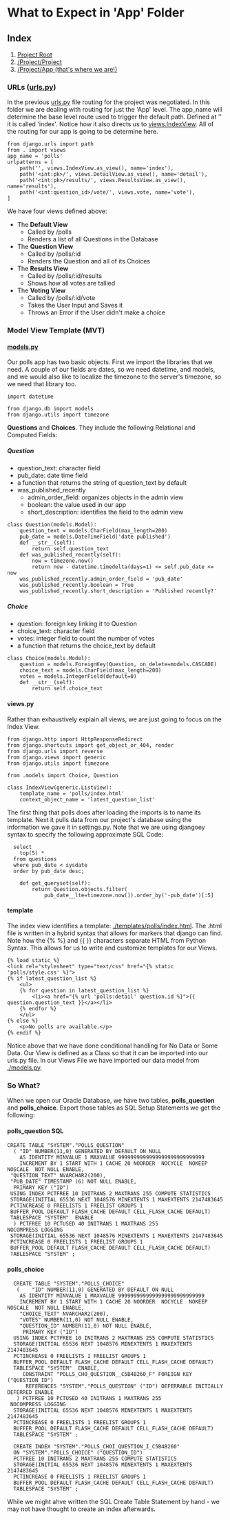 # What to Expect in 'App' Folder

## Index
1. [Project Root](../README.md)
2. [/Project/Project](../mysite/project.md)
3. [/Project/App (that's where we are!)](./app.md)

### URLs ([urls.py](./urls.py))
In the previous [urls.py](../mysite/urls.py) file routing for the project was negotiated.  In this folder we are dealing with routing for just the 'App' level.  The app_name will determine the base level route used to trigger the default path.  Defined at '' it is called 'index'.  Notice how it also directs us to [views.IndexView](./views.py).  All of the routing for our app is going to be determine here.

```
from django.urls import path
from . import views
app_name = 'polls'
urlpatterns = [
    path('', views.IndexView.as_view(), name='index'),
    path('<int:pk>/', views.DetailView.as_view(), name='detail'),
    path('<int:pk>/results/', views.ResultsView.as_view(), name='results'),
    path('<int:question_id>/vote/', views.vote, name='vote'),
]
```

We have four views defined above:
- The **Default View**
  - Called by /polls
  - Renders a list of all Questions in the Database
- The **Question View**
  - Called by /polls/:id
  - Renders the Question and all of its Choices
- The **Results View**
  - Called by /polls/:id/results
  - Shows how all votes are tallied
- The **Voting View**
  - Called by /polls/:id/vote
  - Takes the User Input and Saves it
  - Throws an Error if the User didn't make a choice

### Model View Template (MVT)

#### [models.py](./models.py)

Our polls app has two basic objects.  First we import the libraries that we need.  A couple of our fields are dates, so we need datetime, and models, and we would also like to localize the timezone to the server's timezone, so we need that library too.
```
import datetime

from django.db import models
from django.utils import timezone
```
**Questions** and **Choices**.  They include the following Relational and Computed Fields:

##### Question
- question_text: character field
- pub_date:  date time field
- a function that returns the string of question_text by default
- was_published_recently
  - admin_order_field: organizes objects in the admin view
  - boolean: the value used in our app
  - short_description: identifies the field to the admin view

```
class Question(models.Model):
    question_text = models.CharField(max_length=200)
    pub_date = models.DateTimeField('date published')
    def __str__(self):
        return self.question_text
    def was_published_recently(self):
        now = timezone.now()
        return now - datetime.timedelta(days=1) <= self.pub_date <= now
    was_published_recently.admin_order_field = 'pub_date'
    was_published_recently.boolean = True
    was_published_recently.short_description = 'Published recently?'
```
##### Choice
- question:  foreign key linking it to Question
- choice_text:  character field
- votes:  integer field to count the number of votes
- a function that returns the choice_text by default

```
class Choice(models.Model):
    question = models.ForeignKey(Question, on_delete=models.CASCADE)
    choice_text = models.CharField(max_length=200)
    votes = models.IntegerField(default=0)
    def __str__(self):
        return self.choice_text
```

#### views.py
Rather than exhaustively explain all views, we are just going to focus on the Index View.

```
from django.http import HttpResponseRedirect
from django.shortcuts import get_object_or_404, render
from django.urls import reverse
from django.views import generic
from django.utils import timezone

from .models import Choice, Question
```
```
class IndexView(generic.ListView):
    template_name = 'polls/index.html'
    context_object_name = 'latest_question_list'
```
The first thing that polls does after loading the imports is to name its template.  Next it pulls data from our project's database using the information we gave it in settings.py.  Note that we are using djangoey syntax to specify the following approximate SQL Code:
```
  select
    top(5) *
  from questions
  where pub_date < sysdate
  order by pub_date desc;
```
```
    def get_queryset(self):
        return Question.objects.filter(
            pub_date__lte=timezone.now()).order_by('-pub_date')[:5]
```

#### template
The index view identifies a template:  [./templates/polls/index.html](./templates/polls/index.html).  The .html file is written in a hybrid syntax that allows for markers that django can find.  Note how the {% %} and {{ }} characters separate HTML from Python Syntax.  This allows for us to write and customize templates for our Views.
```
{% load static %}
<link rel="stylesheet" type="text/css" href="{% static 'polls/style.css' %}">
{% if latest_question_list %}
    <ul>
    {% for question in latest_question_list %}
        <li><a href="{% url 'polls:detail' question.id %}">{{ question.question_text }}</a></li>
    {% endfor %}
    </ul>
{% else %}
    <p>No polls are available.</p>
{% endif %}
```
Notice above that we have done conditional handling for No Data or Some Data.  Our View is defined as a Class so that it can be imported into our urls.py file.  In our Views File we have imported our data model from [./models.py](./models.py).

### So What?

When we open our Oracle Database, we have two tables, **polls_question** and **polls_choice**.  Export those tables as SQL Setup Statements we get the following:
#### polls_question SQL
```
CREATE TABLE "SYSTEM"."POLLS_QUESTION"
  (	"ID" NUMBER(11,0) GENERATED BY DEFAULT ON NULL
    AS IDENTITY MINVALUE 1 MAXVALUE 9999999999999999999999999999
    INCREMENT BY 1 START WITH 1 CACHE 20 NOORDER  NOCYCLE  NOKEEP  NOSCALE  NOT NULL ENABLE,
 "QUESTION_TEXT" NVARCHAR2(200),
 "PUB_DATE" TIMESTAMP (6) NOT NULL ENABLE,
  PRIMARY KEY ("ID")
 USING INDEX PCTFREE 10 INITRANS 2 MAXTRANS 255 COMPUTE STATISTICS
 STORAGE(INITIAL 65536 NEXT 1048576 MINEXTENTS 1 MAXEXTENTS 2147483645
 PCTINCREASE 0 FREELISTS 1 FREELIST GROUPS 1
 BUFFER_POOL DEFAULT FLASH_CACHE DEFAULT CELL_FLASH_CACHE DEFAULT)
 TABLESPACE "SYSTEM"  ENABLE
  ) PCTFREE 10 PCTUSED 40 INITRANS 1 MAXTRANS 255
NOCOMPRESS LOGGING
 STORAGE(INITIAL 65536 NEXT 1048576 MINEXTENTS 1 MAXEXTENTS 2147483645
 PCTINCREASE 0 FREELISTS 1 FREELIST GROUPS 1
 BUFFER_POOL DEFAULT FLASH_CACHE DEFAULT CELL_FLASH_CACHE DEFAULT)
 TABLESPACE "SYSTEM" ;
 ```
#### polls_choice
```
  CREATE TABLE "SYSTEM"."POLLS_CHOICE"
   (	"ID" NUMBER(11,0) GENERATED BY DEFAULT ON NULL
    AS IDENTITY MINVALUE 1 MAXVALUE 9999999999999999999999999999
    INCREMENT BY 1 START WITH 1 CACHE 20 NOORDER  NOCYCLE  NOKEEP  NOSCALE  NOT NULL ENABLE,
	"CHOICE_TEXT" NVARCHAR2(200),
	"VOTES" NUMBER(11,0) NOT NULL ENABLE,
	"QUESTION_ID" NUMBER(11,0) NOT NULL ENABLE,
	 PRIMARY KEY ("ID")
  USING INDEX PCTFREE 10 INITRANS 2 MAXTRANS 255 COMPUTE STATISTICS
  STORAGE(INITIAL 65536 NEXT 1048576 MINEXTENTS 1 MAXEXTENTS 2147483645
  PCTINCREASE 0 FREELISTS 1 FREELIST GROUPS 1
  BUFFER_POOL DEFAULT FLASH_CACHE DEFAULT CELL_FLASH_CACHE DEFAULT)
  TABLESPACE "SYSTEM"  ENABLE,
	 CONSTRAINT "POLLS_CHO_QUESTION__C5B4B260_F" FOREIGN KEY ("QUESTION_ID")
	  REFERENCES "SYSTEM"."POLLS_QUESTION" ("ID") DEFERRABLE INITIALLY DEFERRED ENABLE
   ) PCTFREE 10 PCTUSED 40 INITRANS 1 MAXTRANS 255
 NOCOMPRESS LOGGING
  STORAGE(INITIAL 65536 NEXT 1048576 MINEXTENTS 1 MAXEXTENTS 2147483645
  PCTINCREASE 0 FREELISTS 1 FREELIST GROUPS 1
  BUFFER_POOL DEFAULT FLASH_CACHE DEFAULT CELL_FLASH_CACHE DEFAULT)
  TABLESPACE "SYSTEM" ;

  CREATE INDEX "SYSTEM"."POLLS_CHOI_QUESTION_I_C5B4B260"
  ON "SYSTEM"."POLLS_CHOICE" ("QUESTION_ID") 
  PCTFREE 10 INITRANS 2 MAXTRANS 255 COMPUTE STATISTICS
  STORAGE(INITIAL 65536 NEXT 1048576 MINEXTENTS 1 MAXEXTENTS 2147483645
  PCTINCREASE 0 FREELISTS 1 FREELIST GROUPS 1
  BUFFER_POOL DEFAULT FLASH_CACHE DEFAULT CELL_FLASH_CACHE DEFAULT)
  TABLESPACE "SYSTEM" ;
```
While we might ahve written the SQL Create Table Statement by hand - we may not have thought to create an index afterwards.
